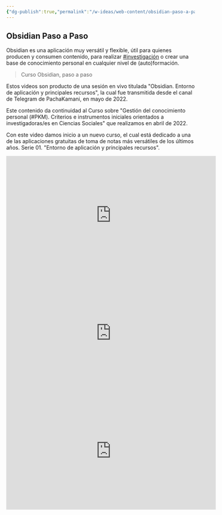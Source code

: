```yaml
---
{"dg-publish":true,"permalink":"/w-ideas/web-content/obsidian-paso-a-paso/","dgShowLocalGraph":true}
---
```


## Obsidian Paso a Paso

Obsidian es una aplicación muy versátil y flexible, útil para quienes producen y consumen contenido, para realizar [#investigación](https://www.youtube.com/hashtag/investigaci%C3%B3n) o crear una base de conocimiento personal en cualquier nivel de (auto)formación. 

> Curso Obsidian, paso a paso

Estos videos son producto de una sesión en vivo titulada "Obsidian. Entorno de aplicación y principales recursos", la cual fue transmitida desde el canal de Telegram de PachaKamani, en mayo de 2022.

Este contenido da continuidad al Curso sobre "Gestión del conocimiento personal (#PKM). Criterios e instrumentos iniciales orientados a investigadoras/es en Ciencias Sociales" que realizamos en abril de 2022.  

Con este video damos inicio a un nuevo curso, el cual está dedicado a una de las aplicaciones gratuitas de toma de notas más versátiles de los últimos años. Serie 01. "Entorno de aplicación y principales recursos".


<iframe width="560" height="315" src="https://www.youtube.com/embed/vx8vC7whcWg" title="YouTube video player" frameborder="0" allow="accelerometer; autoplay; clipboard-write; encrypted-media; gyroscope; picture-in-picture" allowfullscreen></iframe>

<iframe width="560" height="315" src="https://www.youtube.com/embed/1CjpVD-VvPY" title="YouTube video player" frameborder="0" allow="accelerometer; autoplay; clipboard-write; encrypted-media; gyroscope; picture-in-picture" allowfullscreen></iframe>

<iframe width="560" height="315" src="https://www.youtube.com/embed/R1f9dRAu_h8" title="YouTube video player" frameborder="0" allow="accelerometer; autoplay; clipboard-write; encrypted-media; gyroscope; picture-in-picture" allowfullscreen></iframe>
